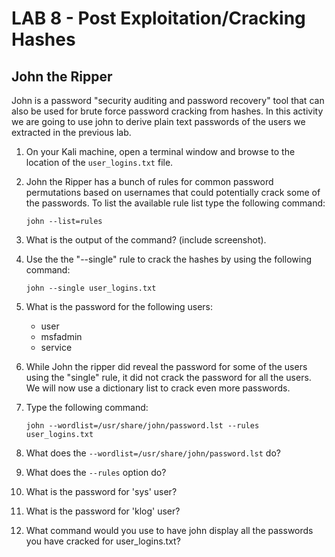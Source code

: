 # LAB 8 - Post Exploitation/Cracking Hashes

## John the Ripper 

John is a password "security auditing and password recovery" tool that can also be used for brute force password cracking from hashes. In this activity we are going to use john to derive plain text passwords of the users we extracted in the previous lab.


1. On your Kali machine, open a terminal window and browse to the location of the `user_logins.txt` file. 

2. John the Ripper has a bunch of rules for common password permutations based on usernames that could potentially crack some of the passwords. To list the available rule list type the following command: 

	`john --list=rules`

3. What is the output of the command? (include screenshot).

4. Use the the "--single" rule to crack the hashes by using the following command: 

	`john --single user_logins.txt`

5. What is the password for the following users:

	- user
	- msfadmin
	- service

6. While John the ripper did reveal the password for some of the users using the "single" rule, it did not crack the password for all the users. We will now use a dictionary list to crack even more passwords. 

7. Type the following command:

	`john --wordlist=/usr/share/john/password.lst --rules user_logins.txt`

8. What does the `--wordlist=/usr/share/john/password.lst` do? 

9. What does the `--rules` option do?

10. What is the password for 'sys' user? 

11. What is the password for 'klog' user?

12. What command would you use to have john display all the passwords you have cracked for user_logins.txt?
